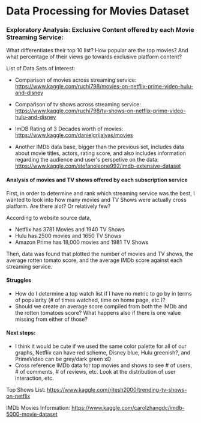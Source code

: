 
# Data Processing for Movies Dataset
### Exploratory Analysis: Exclusive Content offered by each Movie Streaming Service: 
What differentiates their top 10 list? How popular are the top movies? And what percentage of their views go towards exclusive platform content?

List of Data Sets of Interest:
- Comparison of movies across streaming service: https://www.kaggle.com/ruchi798/movies-on-netflix-prime-video-hulu-and-disney
- Comparison of tv shows across streaming service: https://www.kaggle.com/ruchi798/tv-shows-on-netflix-prime-video-hulu-and-disney


- ImDB Rating of 3 Decades worth of movies: https://www.kaggle.com/danielgrijalvas/movies
- Another IMDb data base, bigger than the previous set, includes data about movie titles, actors, rating score, and also includes information regarding the audience and user's perspetive on the data: https://www.kaggle.com/stefanoleone992/imdb-extensive-dataset

#### Analysis of movies and TV shows offered by each subscription service
 First, in order to determine and rank which streaming service was the best, I wanted to look into how many movies and TV Shows were actually cross platform. Are there alot? Or relatively few?
 
According to website source data, 
- Netflix has 3781 Movies and 1940 TV Shows
- Hulu has 2500 movies and 1650 TV Shows
- Amazon Prime has 18,000 movies and 1981 TV Shows
 
 Then, data was found that plotted the number of movies and TV shows, the average rotten tomato score, and the average IMDb score against each streaming service. 

#### Struggles
- How do I determine a top watch list if I have no metric to go by in terms of popularity (# of times watched, time on home page, etc.)?
- Should we create an average score compiled from both the IMDb and the rotten tomatoes score? What happens also if there is one value missing from either of those?

#### Next steps:
- I think it would be cute if we used the same color palette for all of our graphs, Netflix can have red scheme, Disney blue, Hulu greenish?, and PrimeVideo can be grey/dark green xD
- Cross reference IMDb data for top movies and shows to see # of users, # of comments, # of reviews, etc. Look at the distribution of user interaction, etc. 

Top Shows List: https://www.kaggle.com/ritesh2000/trending-tv-shows-on-netflix

IMDb Movies Information: https://www.kaggle.com/carolzhangdc/imdb-5000-movie-dataset
